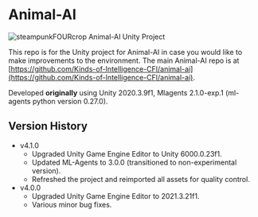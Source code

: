 # Animal-AI
![steampunkFOURcrop](https://github.com/Kinds-of-Intelligence-CFI/animal-ai/assets/65875290/df798f4a-cb2c-416f-a150-093b9382a621)
Animal-AI Unity Project

This repo is for the Unity project for Animal-AI in case you would like to make improvements to the environment. The main Animal-AI repo is at [https://github.com/Kinds-of-Intelligence-CFI/animal-ai](https://github.com/Kinds-of-Intelligence-CFI/animal-ai).

Developed **originally** using Unity 2020.3.9f1, Mlagents 2.1.0-exp.1 (ml-agents python version 0.27.0).

## Version History
- v4.1.0
  - Upgraded Unity Game Engine Editor to Unity 6000.0.23f1.
  - Updated ML-Agents to 3.0.0 (transitioned to non-experimental version).
  - Refreshed the project and reimported all assets for quality control.
- v4.0.0
  - Upgraded Unity Game Engine Editor to 2021.3.21f1.
  - Various minor bug fixes.
